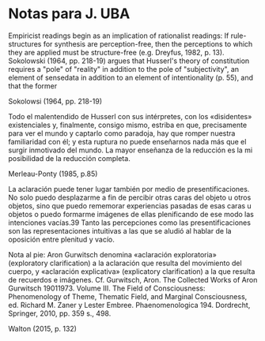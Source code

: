 # Notas para J. UBA

Empiricist readings begin as an implication of rationalist readings: If rule-structures for synthesis are perception-free, then the perceptions to which they are applied must be structure-free (e.g. Dreyfus, 1982, p. 13). Sokolowski (1964, pp. 218-19) argues that Husserl's theory of constitution requires a "pole" of "reality" in addition to the pole of "subjectivity", an element of sensedata in addition to an element of intentionality (p. 55), and that the former

Sokolowsi (1964, pp. 218-19) 

Todo el malentendido de Husserl con sus intérpretes, con los «disidentes» existenciales y, finalmente, consigo mismo, estriba en que, precisamente para ver el mundo y captarlo como paradoja, hay que romper nuestra familiaridad con él; y esta ruptura no puede enseñarnos nada más que el surgir inmotivado del mundo. La mayor enseñanza de la reducción es la mi posibilidad de la reducción completa. 

Merleau-Ponty (1985, p.85)

La aclaración puede tener lugar también por medio de presentificaciones. No solo puedo desplazarme a fin de percibir otras caras del objeto u otros objetos, sino que puedo rememorar experiencias pasadas de esas caras u objetos o puedo formarme imágenes de ellas plenificando de ese modo las intenciones vacías.39 Tanto las percepciones como las presentificaciones son las representaciones intuitivas a las que se aludió al hablar de la oposición entre plenitud y vacío.

Nota al pie: Aron Gurwitsch denomina «aclaración exploratoria» (exploratory clarification) a la aclaración que resulta del movimiento del cuerpo, y «aclaración explicativa» (explicatory clarification) a la que resulta de recuerdos e imágenes. Cf. Gurwitsch, Aron. The Collected Works of Aron Gurwitsch 19011973. Volume III. The Field of Consciousness: Phenomenology of Theme, Thematic Field, and Marginal Consciousness, ed. Richard M. Zaner y Lester Embree. Phaenomenologica 194. Dordrecht, Springer, 2010, pp. 359 s., 498.

Walton (2015, p. 132)

